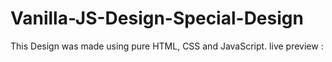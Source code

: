 # Vanilla-JS-Design-Special-Design
This Design was made using pure HTML, CSS and JavaScript.
live preview : 
